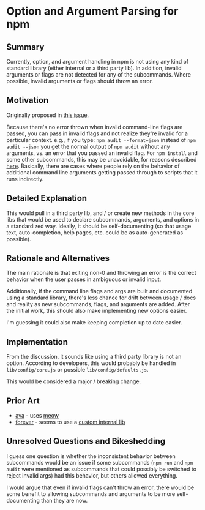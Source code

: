 # Option and Argument Parsing for npm

## Summary

Currently, option, and argument handling in npm is not using any kind of
standard library (either internal or a third party lib). In addition, invalid
arguments or flags are not detected for any of the subcommands. Where possible,
invalid arguments or flags should throw an error.

## Motivation

Originally proposed in [this issue](https://github.com/npm/npm/issues/20856).

Because there's no error thrown when invalid command-line flags are passed, you
can pass in invalid flags and not realize they're invalid for a particular
context. e.g., if you type: `npm audit --format=json` instead of `npm audit
--json` you get the normal output of `npm audit` without any arguments, vs. an
error that you passed an invalid flag. For `npm install` and some other
subcommands, this may be unavoidable, for reasons described
[here](https://npm.community/t/invalid-command-line-flags-are-ignored-vs-throwing-error-usage/164/2).
Basically, there are cases where people rely on the behavior of additional
command line arguments getting passed through to scripts that it runs
indirectly.

## Detailed Explanation

This would pull in a third party lib, and / or create new methods in the core
libs that would be used to declare subcommands, arguments, and options in a
standardized way. Ideally, it should be self-documenting (so that usage text,
auto-completion, help pages, etc. could be as auto-generated as possible).

## Rationale and Alternatives

The main rationale is that exiting non-0 and throwing an error is the correct
behavior when the user passes in ambiguous or invalid input. 

Additionally, if the command line flags and args are built and documented
using a standard library, there's less chance for drift between usage / docs
and reality as new subcommands, flags, and arguments are added. After the
initial work, this should also make implementing new options easier.

I'm guessing it could also make keeping completion up to date easier.

## Implementation

From the discussion, it sounds like using a third party library is not an
option. According to developers, this would probably be handled in
`lib/config/core.js` or possible `lib/config/defaults.js`.

This would be considered a major / breaking change.

## Prior Art

* [ava](https://github.com/avajs/ava/blob/master/lib/cli.js) - uses [meow](https://www.npmjs.com/package/meow)
* [forever]() - seems to use a [custom internal lib](https://github.com/foreverjs/forever/blob/master/lib/forever/cli.js)

## Unresolved Questions and Bikeshedding

I guess one question is whether the inconsistent behavior between subcommands
would be an issue if some subcommands (`npm run` and `npm audit` were mentioned
as subcommands that could possibly be switched to reject invalid args) had this
behavior, but others allowed everything.

I would argue that even if invalid flags can't throw an error, there would be
some benefit to allowing subcommands and arguments to be more self-documenting
than they are now.
